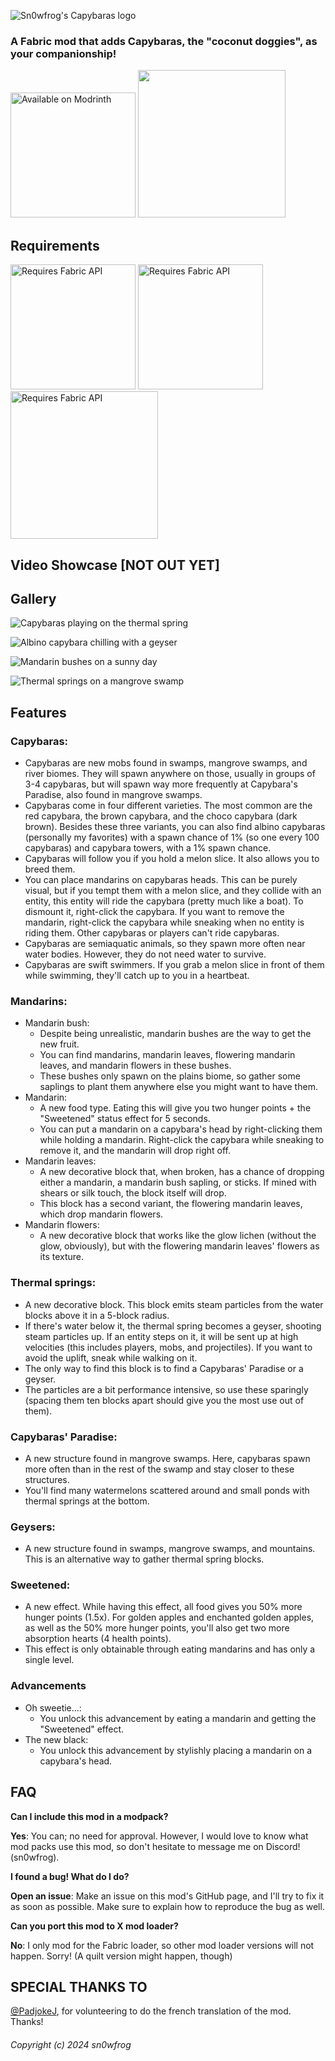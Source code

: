 ![Sn0wfrog's Capybaras logo](https://github.com/sn0wfrog/sn0wfrogs-capybaras/assets/60155360/a93d42d5-0201-4a72-b646-8bc8267c7576)



### A Fabric mod that adds Capybaras, the "coconut doggies", as your companionship!

[<img src="https://github.com/sn0wfrog/modding-badges/blob/main/Available%20on%20Modrinth.png" alt="Available on Modrinth" width="200"/>](https://modrinth.com/mod/sn0wfrogscapybaras)
[<img src="https://github.com/sn0wfrog/modding-badges/blob/main/Support%20me%20on%20Ko-Fi.png?raw=true" width="236"/>](https://ko-fi.com/sn0wfrog)

## Requirements

[<img src="https://github.com/sn0wfrog/modding-badges/blob/main/Requires%20Fabric%20API.png?raw=true" alt="Requires Fabric API" width="200"/>](https://modrinth.com/mod/fabric-api)
[<img src="https://github.com/sn0wfrog/modding-badges/blob/main/Requires%20GeckoLib.png" alt="Requires Fabric API" width="200"/>](https://modrinth.com/mod/geckolib)
[<img src="https://github.com/sn0wfrog/modding-badges/blob/main/Requires%20SBL.png" alt="Requires Fabric API" width="236"/>](https://modrinth.com/mod/smartbrainlib)


## Video Showcase [NOT OUT YET]

## Gallery
![Capybaras playing on the thermal spring](https://github.com/sn0wfrog/sn0wfrogs-capybaras/assets/60155360/bdee8a12-e394-4535-a0aa-d4d11778a08c)

![Albino capybara chilling with a geyser](https://github.com/sn0wfrog/sn0wfrogs-capybaras/assets/60155360/04e3da9c-250d-4707-8d68-f9da97dcb4c5)

![Mandarin bushes on a sunny day](https://github.com/sn0wfrog/sn0wfrogs-capybaras/assets/60155360/24a9328b-01e3-46df-96ad-6a39195129f8)

![Thermal springs on a mangrove swamp](https://github.com/sn0wfrog/sn0wfrogs-capybaras/assets/60155360/d58cb9f9-b081-4447-b4d2-26fba61c1348)

## Features
### Capybaras:
- Capybaras are new mobs found in swamps, mangrove swamps, and river biomes. They will spawn anywhere on those, usually in groups of 3-4 capybaras, but will spawn way more frequently at Capybara's Paradise, also found in mangrove swamps.
- Capybaras come in four different varieties. The most common are the red capybara, the brown capybara, and the choco capybara (dark brown). Besides these three variants, you can also find albino capybaras (personally my favorites) with a spawn chance of 1% (so one every 100 capybaras) and capybara towers, with a 1% spawn chance.
- Capybaras will follow you if you hold a melon slice. It also allows you to breed them.
- You can place mandarins on capybaras heads. This can be purely visual, but if you tempt them with a melon slice, and they collide with an entity, this entity will ride the capybara (pretty much like a boat). To dismount it, right-click the capybara. If you want to remove the mandarin, right-click the capybara while sneaking when no entity is riding them. Other capybaras or players can't ride capybaras.
- Capybaras are semiaquatic animals, so they spawn more often near water bodies. However, they do not need water to survive.
- Capybaras are swift swimmers. If you grab a melon slice in front of them while swimming, they'll catch up to you in a heartbeat.
### Mandarins:
- Mandarin bush:
  - Despite being unrealistic, mandarin bushes are the way to get the new fruit.
  - You can find mandarins, mandarin leaves, flowering mandarin leaves, and mandarin flowers in these bushes.
  - These bushes only spawn on the plains biome, so gather some saplings to plant them anywhere else you might want to have them.
- Mandarin:
  - A new food type. Eating this will give you two hunger points + the "Sweetened" status effect for 5 seconds.
  - You can put a mandarin on a capybara's head by right-clicking them while holding a mandarin. Right-click the capybara while sneaking to remove it, and the mandarin will drop right off.
- Mandarin leaves:
  - A new decorative block that, when broken, has a chance of dropping either a mandarin, a mandarin bush sapling, or sticks. If mined with shears or silk touch, the block itself will drop.
  - This block has a second variant, the flowering mandarin leaves, which drop mandarin flowers.
- Mandarin flowers:
  - A new decorative block that works like the glow lichen (without the glow, obviously), but with the flowering mandarin leaves' flowers as its texture.

### Thermal springs:
- A new decorative block. This block emits steam particles from the water blocks above it in a 5-block radius. 
- If there's water below it, the thermal spring becomes a geyser, shooting steam particles up. If an entity steps on it, it will be sent up at high velocities (this includes players, mobs, and projectiles). If you want to avoid the uplift, sneak while walking on it.
- The only way to find this block is to find a Capybaras' Paradise or a geyser.
- The particles are a bit performance intensive, so use these sparingly (spacing them ten blocks apart should give you the most use out of them).
### Capybaras' Paradise:
- A new structure found in mangrove swamps. Here, capybaras spawn more often than in the rest of the swamp and stay closer to these structures.
- You'll find many watermelons scattered around and small ponds with thermal springs at the bottom.
### Geysers:
- A new structure found in swamps, mangrove swamps, and mountains. This is an alternative way to gather thermal spring blocks.
### Sweetened:
- A new effect. While having this effect, all food gives you 50% more hunger points (1.5x). For golden apples and enchanted golden apples, as well as the 50% more hunger points, you'll also get two more absorption hearts (4 health points).
- This effect is only obtainable through eating mandarins and has only a single level.
### Advancements
- Oh sweetie...:
  - You unlock this advancement by eating a mandarin and getting the "Sweetened" effect.
- The new black:
  - You unlock this advancement by stylishly placing a mandarin on a capybara's head.

## FAQ

**Can I include this mod in a modpack?**

**Yes**: You can; no need for approval. However, I would love to know what mod packs use this mod, so don't hesitate to message me on Discord! (sn0wfrog).

**I found a bug! What do I do?**

**Open an issue**: Make an issue on this mod's GitHub page, and I'll try to fix it as soon as possible. Make sure to explain how to reproduce the bug as well.

**Can you port this mod to X mod loader?**

**No**: I only mod for the Fabric loader, so other mod loader versions will not happen. Sorry! (A quilt version might happen, though)

## SPECIAL THANKS TO
[@PadjokeJ](https://www.github.com/PadjokeJ), for volunteering to do the french translation of the mod.
Thanks!

###### Copyright (c) 2024 sn0wfrog
